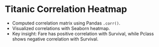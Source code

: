 # Titanic Correlation Heatmap

- Computed correlation matrix using Pandas `.corr()`.
- Visualized correlations with Seaborn heatmap.
- Key insight: Fare has positive correlation with Survival, while Pclass shows negative correlation with Survival.
